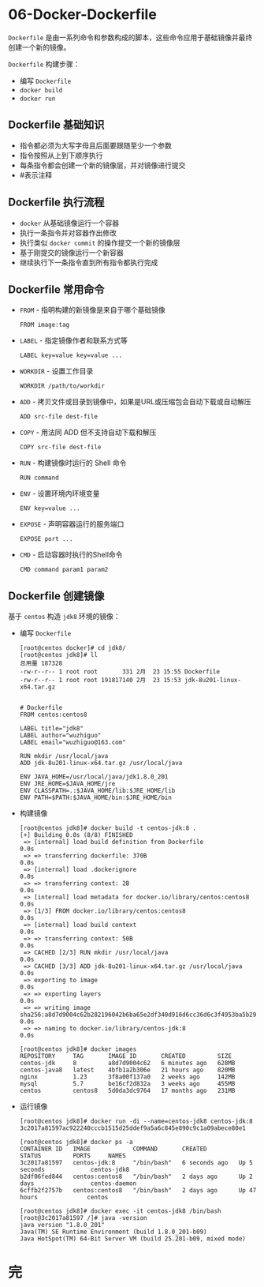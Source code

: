 # 06-Docker-Dockerfile

`Dockerfile` 是由一系列命令和参数构成的脚本，这些命令应用于基础镜像并最终创建一个新的镜像。

`Dockerfile` 构建步骤：
- 编写 `Dockerfile`
- `docker build`
- `docker run`

## Dockerfile 基础知识

- 指令都必须为大写字母且后面要跟随至少一个参数
- 指令按照从上到下顺序执行
- 每条指令都会创建一个新的镜像层，并对镜像进行提交
- #表示注释

## Dockerfile 执行流程

- `docker` 从基础镜像运行一个容器
- 执行一条指令并对容器作出修改
- 执行类似 `docker commit` 的操作提交一个新的镜像层
- 基于刚提交的镜像运行一个新容器
- 继续执行下一条指令直到所有指令都执行完成

## Dockerfile 常用命令

- `FROM` - 指明构建的新镜像是来自于哪个基础镜像

      FROM image:tag

- `LABEL` - 指定镜像作者和联系方式等

      LABEL key=value key=value ...

- `WORKDIR` - 设置工作目录

      WORKDIR /path/to/workdir

- `ADD` - 拷贝文件或目录到镜像中，如果是URL或压缩包会自动下载或自动解压

      ADD src-file dest-file

- `COPY` - 用法同 ADD 但不支持自动下载和解压

      COPY src-file dest-file

- `RUN` - 构建镜像时运行的 Shell 命令

      RUN command

- `ENV` - 设置环境内环境变量

      ENV key=value ...

- `EXPOSE` - 声明容器运行的服务端口

      EXPOSE port ...

- `CMD` - 启动容器时执行的Shell命令

      CMD command param1 param2

## Dockerfile 创建镜像

基于 `centos` 构造 `jdk8` 环境的镜像：

- 编写 `Dockerfile`

      [root@centos docker]# cd jdk8/
      [root@centos jdk8]# ll
      总用量 187328
      -rw-r--r-- 1 root root       331 2月  23 15:55 Dockerfile
      -rw-r--r-- 1 root root 191817140 2月  23 15:53 jdk-8u201-linux-x64.tar.gz


      # Dockerfile
      FROM centos:centos8
      
      LABEL title="jdk8"
      LABEL author="wuzhiguo"
      LABEL email="wuzhiguo@163.com"
      
      RUN mkdir /usr/local/java
      ADD jdk-8u201-linux-x64.tar.gz /usr/local/java
      
      ENV JAVA_HOME=/usr/local/java/jdk1.8.0_201
      ENV JRE_HOME=$JAVA_HOME/jre
      ENV CLASSPATH=.:$JAVA_HOME/lib:$JRE_HOME/lib
      ENV PATH=$PATH:$JAVA_HOME/bin:$JRE_HOME/bin

- 构建镜像

      [root@centos jdk8]# docker build -t centos-jdk:8 .
      [+] Building 0.0s (8/8) FINISHED
       => [internal] load build definition from Dockerfile                                                                                                                                                                                     0.0s
       => => transferring dockerfile: 370B                                                                                                                                                                                                     0.0s
       => [internal] load .dockerignore                                                                                                                                                                                                        0.0s
       => => transferring context: 2B                                                                                                                                                                                                          0.0s
       => [internal] load metadata for docker.io/library/centos:centos8                                                                                                                                                                        0.0s
       => [1/3] FROM docker.io/library/centos:centos8                                                                                                                                                                                          0.0s
       => [internal] load build context                                                                                                                                                                                                        0.0s
       => => transferring context: 50B                                                                                                                                                                                                         0.0s
       => CACHED [2/3] RUN mkdir /usr/local/java                                                                                                                                                                                               0.0s
       => CACHED [3/3] ADD jdk-8u201-linux-x64.tar.gz /usr/local/java                                                                                                                                                                          0.0s
       => exporting to image                                                                                                                                                                                                                   0.0s
       => => exporting layers                                                                                                                                                                                                                  0.0s
       => => writing image sha256:a8d7d9004c62b282196042b6ba65e2df340d916d6cc36d6c3f4953ba5b2942f3                                                                                                                                             0.0s
       => => naming to docker.io/library/centos-jdk:8                                                                                                                                                                                          0.0s
      
      [root@centos jdk8]# docker images
      REPOSITORY     TAG       IMAGE ID       CREATED         SIZE
      centos-jdk     8         a8d7d9004c62   6 minutes ago   628MB
      centos-java8   latest    4bfb1a2b306e   21 hours ago    820MB
      nginx          1.23      3f8a00f137a0   2 weeks ago     142MB
      mysql          5.7       be16cf2d832a   3 weeks ago     455MB
      centos         centos8   5d0da3dc9764   17 months ago   231MB

- 运行镜像

      [root@centos jdk8]# docker run -di --name=centos-jdk8 centos-jdk:8
      3c2017a81597ac922240cccb1515d25ddef9a5a6c845e890c9c1a09abece80e1
      
      [root@centos jdk8]# docker ps -a
      CONTAINER ID   IMAGE            COMMAND       CREATED         STATUS         PORTS     NAMES
      3c2017a81597   centos-jdk:8     "/bin/bash"   6 seconds ago   Up 5 seconds             centos-jdk8
      b2df06fed844   centos:centos8   "/bin/bash"   2 days ago      Up 2 days                centos-daemon
      6cffb2f2757b   centos:centos8   "/bin/bash"   2 days ago      Up 47 hours              centos
      
      [root@centos jdk8]# docker exec -it centos-jdk8 /bin/bash
      [root@3c2017a81597 /]# java -version
      java version "1.8.0_201"
      Java(TM) SE Runtime Environment (build 1.8.0_201-b09)
      Java HotSpot(TM) 64-Bit Server VM (build 25.201-b09, mixed mode)

# 完
